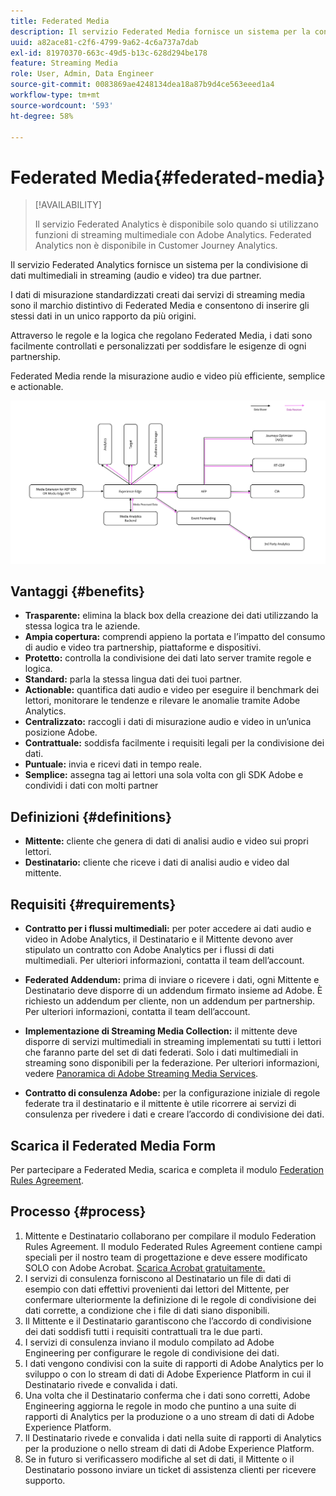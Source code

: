 ```yaml
---
title: Federated Media
description: Il servizio Federated Media fornisce un sistema per la condivisione di dati multimediali in streaming tra due partner.
uuid: a82ace81-c2f6-4799-9a62-4c6a737a7dab
exl-id: 81970370-663c-49d5-b13c-628d294be178
feature: Streaming Media
role: User, Admin, Data Engineer
source-git-commit: 0083869ae4248134dea18a87b9d4ce563eeed1a4
workflow-type: tm+mt
source-wordcount: '593'
ht-degree: 58%

---
```


# Federated Media{#federated-media}

>[!AVAILABILITY]
>
>Il servizio Federated Analytics è disponibile solo quando si utilizzano funzioni di streaming multimediale con Adobe Analytics. Federated Analytics non è disponibile in Customer Journey Analytics.


Il servizio Federated Analytics fornisce un sistema per la condivisione di dati multimediali in streaming (audio e video) tra due partner.

I dati di misurazione standardizzati creati dai servizi di streaming media sono il marchio distintivo di Federated Media e consentono di inserire gli stessi dati in un unico rapporto da più origini.

Attraverso le regole e la logica che regolano Federated Media, i dati sono facilmente controllati e personalizzati per soddisfare le esigenze di ogni partnership.

Federated Media rende la misurazione audio e video più efficiente, semplice e actionable.


![](assets/media-federated.png)

## Vantaggi {#benefits}

* **Trasparente:** elimina la black box della creazione dei dati utilizzando la stessa logica tra le aziende.
* **Ampia copertura:** comprendi appieno la portata e l’impatto del consumo di audio e video tra partnership, piattaforme e dispositivi.
* **Protetto:** controlla la condivisione dei dati lato server tramite regole e logica.
* **Standard:** parla la stessa lingua dati dei tuoi partner.
* **Actionable:** quantifica dati audio e video per eseguire il benchmark dei lettori, monitorare le tendenze e rilevare le anomalie tramite Adobe Analytics.
* **Centralizzato:** raccogli i dati di misurazione audio e video in un’unica posizione Adobe.
* **Contrattuale:** soddisfa facilmente i requisiti legali per la condivisione dei dati.
* **Puntuale:** invia e ricevi dati in tempo reale.
* **Semplice:** assegna tag ai lettori una sola volta con gli SDK Adobe e condividi i dati con molti partner

## Definizioni {#definitions}

* **Mittente:** cliente che genera di dati di analisi audio e video sui propri lettori.
* **Destinatario:** cliente che riceve i dati di analisi audio e video dal mittente.

## Requisiti {#requirements}

* **Contratto per i flussi multimediali:** per poter accedere ai dati audio e video in Adobe Analytics, il Destinatario e il Mittente devono aver stipulato un contratto con Adobe Analytics per i flussi di dati multimediali. Per ulteriori informazioni, contatta il team dell’account.
* **Federated Addendum:** prima di inviare o ricevere i dati, ogni Mittente e Destinatario deve disporre di un addendum firmato insieme ad Adobe. È richiesto un addendum per cliente, non un addendum per partnership. Per ulteriori informazioni, contatta il team dell’account.

* **Implementazione di Streaming Media Collection:** il mittente deve disporre di servizi multimediali in streaming implementati su tutti i lettori che faranno parte del set di dati federati. Solo i dati multimediali in streaming sono disponibili per la federazione. Per ulteriori informazioni, vedere [Panoramica di Adobe Streaming Media Services](/help/media-overview.md).

* **Contratto di consulenza Adobe:** per la configurazione iniziale di regole federate tra il destinatario e il mittente è utile ricorrere ai servizi di consulenza per rivedere i dati e creare l’accordo di condivisione dei dati.

## Scarica il Federated Media Form

Per partecipare a Federated Media, scarica e completa il modulo [Federation Rules Agreement](assets/federated_analytics_form.pdf).

## Processo {#process}

1. Mittente e Destinatario collaborano per compilare il modulo Federation Rules Agreement. Il modulo Federated Rules Agreement contiene campi speciali per il nostro team di progettazione e deve essere modificato SOLO con Adobe Acrobat. [Scarica Acrobat gratuitamente.](https://get.adobe.com/it/reader/)
1. I servizi di consulenza forniscono al Destinatario un file di dati di esempio con dati effettivi provenienti dai lettori del Mittente, per confermare ulteriormente la definizione di le regole di condivisione dei dati corrette, a condizione che i file di dati siano disponibili.
1. Il Mittente e il Destinatario garantiscono che l’accordo di condivisione dei dati soddisfi tutti i requisiti contrattuali tra le due parti.
1. I servizi di consulenza inviano il modulo compilato ad Adobe Engineering per configurare le regole di condivisione dei dati.
1. I dati vengono condivisi con la suite di rapporti di Adobe Analytics per lo sviluppo o con lo stream di dati di Adobe Experience Platform in cui il Destinatario rivede e convalida i dati.
1. Una volta che il Destinatario conferma che i dati sono corretti, Adobe Engineering aggiorna le regole in modo che puntino a una suite di rapporti di Analytics per la produzione o a uno stream di dati di Adobe Experience Platform.
1. Il Destinatario rivede e convalida i dati nella suite di rapporti di Analytics per la produzione o nello stream di dati di Adobe Experience Platform.
1. Se in futuro si verificassero modifiche al set di dati, il Mittente o il Destinatario possono inviare un ticket di assistenza clienti per ricevere supporto.
